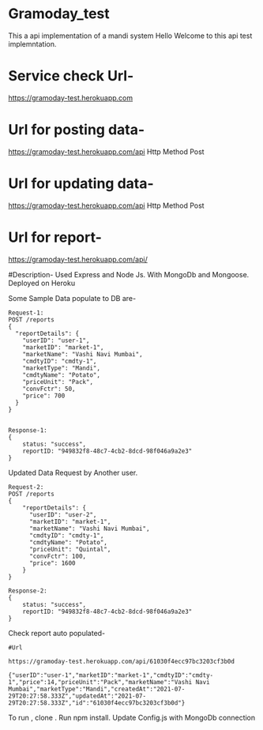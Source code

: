 # Gramoday_test
This a api implementation of a mandi system
Hello Welcome to this api test implemntation.

# Service check Url-
https://gramoday-test.herokuapp.com

# Url for posting data-
https://gramoday-test.herokuapp.com/api
Http Method Post

# Url for updating data-
https://gramoday-test.herokuapp.com/api
Http Method Post

# Url for report-
https://gramoday-test.herokuapp.com/api/<id>

#Description-
Used Express and Node Js. With MongoDb and Mongoose.
Deployed on Heroku

Some Sample Data populate to DB are-
    
    
    Request-1:
    POST /reports
    {
      "reportDetails": {
        "userID": "user-1",
        "marketID": "market-1",
        "marketName": "Vashi Navi Mumbai",
        "cmdtyID": "cmdty-1",
        "marketType": "Mandi",
        "cmdtyName": "Potato",
        "priceUnit": "Pack",
        "convFctr": 50,
        "price": 700
      }
    }
    

    Response-1:
    {
        status: "success",
        reportID: "949832f8-48c7-4cb2-8dcd-98f046a9a2e3"
    }
    
Updated Data Request by Another user.
    
    Request-2:
    POST /reports
    { 
        "reportDetails": {
          "userID": "user-2",
          "marketID": "market-1",
          "marketName": "Vashi Navi Mumbai",
          "cmdtyID": "cmdty-1",
          "cmdtyName": "Potato",
          "priceUnit": "Quintal",
          "convFctr": 100,
          "price": 1600
        }
    }

    Response-2:
    {
        status: "success",
        reportID: "949832f8-48c7-4cb2-8dcd-98f046a9a2e3"
    }

Check report auto populated-

    #Url

    https://gramoday-test.herokuapp.com/api/61030f4ecc97bc3203cf3b0d

    {"userID":"user-1","marketID":"market-1","cmdtyID":"cmdty-1","price":14,"priceUnit":"Pack","marketName":"Vashi Navi          Mumbai","marketType":"Mandi","createdAt":"2021-07-29T20:27:58.333Z","updatedAt":"2021-07-29T20:27:58.333Z","id":"61030f4ecc97bc3203cf3b0d"}

To run , clone .
Run npm install.
Update Config.js with MongoDb connection
